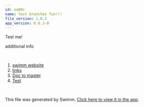 ```yaml
---
id: oa80c
name: Test branches fun!!!
file_version: 1.0.2
app_version: 0.6.3-0
---
```


<!-- Intro - Do not remove this comment -->
Test me!

additional info

<br/>

<!-- Steps - Do not remove this comment --> 
1. [swimm website](swimm.io) 
2. [links](links.0xkTP.sw.md) 
3. [Doc to master](http://localhost:5000/#/repos/U0sVB7lC9at5XPOW1TBW/docs/FJ1CA0atRFTqmNXqgNxD) 
4. [Test](test.Ck52llPoliwBnM0zougM.sw.md) 


<br/>

This file was generated by Swimm. [Click here to view it in the app](http://localhost:5000/#/repos/Z2l0aHViJTNBJTNBc3ItZXh0ZW5zaW9uJTNBJTNBZG91ZWs=/docs/oa80c).